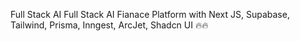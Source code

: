 Full Stack AI
Full Stack AI Fianace Platform with Next JS, Supabase, Tailwind, Prisma, Inngest, ArcJet, Shadcn UI 🔥🔥
